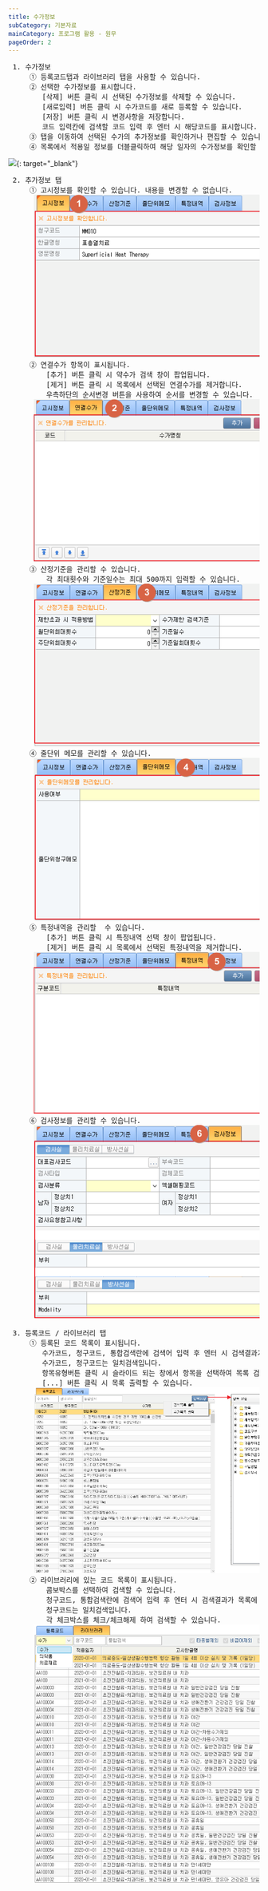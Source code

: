 ```yaml
---
title: 수가정보
subCategory: 기본자료
mainCategory: 프로그램 활용 - 원무
pageOrder: 2
---
```


<pre>
 <t2><bold>1. 수가정보</bold></t2>
     ① 등록코드탭과 라이브러리 탭을 사용할 수 있습니다.
     ② 선택한 수가정보를 표시합니다.
        [삭제] 버튼 클릭 시 선택된 수가정보를 삭제할 수 있습니다. 
        [새로입력] 버튼 클릭 시 수가코드를 새로 등록할 수 있습니다. 
        [저장] 버튼 클릭 시 변경사항을 저장합니다.
        코드 입력칸에 검색할 코드 입력 후 엔터 시 해당코드를 표시합니다.
     ③ 탭을 이동하여 선택된 수가의 추가정보를 확인하거나 편집할 수 있습니다.
     ④ 목록에서 적용일 정보를 더블클릭하여 해당 일자의 수가정보를 확인할 수 있습니다.
</pre>

[![](/images/{{page.url}}_1.png)](/images/{{page.url}}_1.png){: target="_blank"}

<pre>
 <t2><bold>2. 추가정보 탭</bold></t2>
     ① 고시정보를 확인할 수 있습니다. 내용을 변경할 수 없습니다.
      <a href="/images/docs/main5/sub2/page2_2.png" target="_blank"><img src="/images/docs/main5/sub2/page2_2.png"/></a>
     ② 연결수가 항목이 표시됩니다. 
         [추가] 버튼 클릭 시 약수가 검색 창이 팝업됩니다.
         [제거] 버튼 클릭 시 목록에서 선택된 연결수가를 제거합니다.
         우측하단의 순서변경 버튼을 사용하여 순서를 변경할 수 있습니다.
      <a href="/images/docs/main5/sub2/page2_3.png" target="_blank"><img src="/images/docs/main5/sub2/page2_3.png"/></a>
     ③ 산정기준을 관리할 수 있습니다.
         각 최대횟수와 기준일수는 최대 500까지 입력할 수 있습니다.
      <a href="/images/docs/main5/sub2/page2_4.png" target="_blank"><img src="/images/docs/main5/sub2/page2_4.png"/></a>
     ④ 줄단위 메모를 관리할 수 있습니다.
      <a href="/images/docs/main5/sub2/page2_5.png" target="_blank"><img src="/images/docs/main5/sub2/page2_5.png"/></a>
     ⑤ 특정내역을 관리할  수 있습니다.
         [추가] 버튼 클릭 시 특정내역 선택 창이 팝업됩니다.
         [제거] 버튼 클릭 시 목록에서 선택된 특정내역을 제거합니다.
      <a href="/images/docs/main5/sub2/page2_6.png" target="_blank"><img src="/images/docs/main5/sub2/page2_6.png"/></a>
     ⑥ 검사정보를 관리할 수 있습니다.
      <a href="/images/docs/main5/sub2/page2_7.png" target="_blank"><img src="/images/docs/main5/sub2/page2_7.png"/></a>
</pre>
 
<pre>
 <t2><bold>3. 등록코드 / 라이브러리 탭</bold></t2>
     ① 등록된 코드 목록이 표시됩니다.
        수가코드, 청구코드, 통합검색란에 검색어 입력 후 엔터 시 검색결과가 목록에 표시됩니다.
        수가코드, 청구코드는 일치검색입니다.
        항목유형버튼 클릭 시 슬라이드 되는 창에서 항목을 선택하여 목록 검색할 수 있습니다.
        [...] 버튼 클릭 시 목록 출력할 수 있습니다.
      <a href="/images/docs/main5/sub2/page2_8.png" target="_blank"><img src="/images/docs/main5/sub2/page2_8.png"/></a>
     ② 라이브러리에 있는 코드 목록이 표시됩니다. 
         콤보박스를 선택하여 검색할 수 있습니다.
         청구코드, 통합검색란에 검색어 입력 후 엔터 시 검색결과가 목록에 표시됩니다.
         청구코드는 일치검색입니다.
         각 체크박스를 체크/체크해제 하여 검색할 수 있습니다.
      <a href="/images/docs/main5/sub2/page2_9.png" target="_blank"><img src="/images/docs/main5/sub2/page2_9.png"/></a>
</pre>
 
